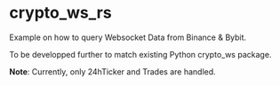 # crypto_ws_rs

Example on how to query Websocket Data from Binance & Bybit.

To be developped further to match existing Python crypto_ws package.

**Note**: Currently, only 24hTicker and Trades are handled.